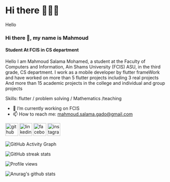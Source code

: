# Hi there 👋🔥😍

Hello
### Hi there 👋, my name is Mahmoud
#### Student At FCIS in CS department


Hello I am Mahmoud Salama Mohamed, a student at the Faculty of Computers and Information, Ain Shams University (FCIS) ASU, in the third grade, CS department. I work as a mobile developer by flutter frameWork and have worked on more than 5 flutter projects including 3 real projects And more than 15 academic projects in the college and individual and group projects

Skills: flutter / problem solving / Mathematics /teaching 

- 🔭 I’m currently working on FCIS 
- 📫 How to reach me: mahmoud.salama.gado@gmail.com 


[<img src='https://cdn.jsdelivr.net/npm/simple-icons@3.0.1/icons/github.svg' alt='github' height='40'>](https://github.com/MahmouddSalama)  [<img src='https://cdn.jsdelivr.net/npm/simple-icons@3.0.1/icons/linkedin.svg' alt='linkedin' height='40'>](https://www.linkedin.com/in/https://www.linkedin.com/in/mahmoud-salama-aa9627218//)  [<img src='https://cdn.jsdelivr.net/npm/simple-icons@3.0.1/icons/facebook.svg' alt='facebook' height='40'>](https://www.facebook.com/https://www.facebook.com/profile.php?id=100027022984052)  [<img src='https://cdn.jsdelivr.net/npm/simple-icons@3.0.1/icons/instagram.svg' alt='instagram' height='40'>](https://www.instagram.com/https://www.instagram.com/mahmoud_salama_128//)  

![GitHub Activity Graph](https://activity-graph.herokuapp.com/graph?username=MahmouddSalama)  

![GitHub streak stats](https://github-readme-streak-stats.herokuapp.com/?user=MahmouddSalama)  

![Profile views](https://gpvc.arturio.dev/MahmouddSalama)  

![Anurag's github stats](https://github-readme-stats.vercel.app/api?username=MahmouddSalama&show_icons=true&theme=dark)

